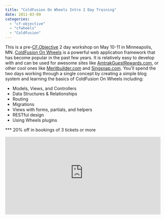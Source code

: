 ```yaml
---
title: "ColdFusion On Wheels Intro 2 Day Training"
date: 2011-03-09
categories: 
  - "cf-objective"
  - "cfwheels"
  - "ColdFusion"
---
```


This is a pre-[CF.Objective](http://www.cfobjective.com/) 2 day workshop on May 10-11 in Minneapolis, MN. [ColdFusion On Wheels](http://cfwheels.org/) is a powerful web application framework that has become popular in the past few years. It is relatively easy to develop with and can be used for awesome sites like [AmtrakGuestRewards.com](http://amtrakguestrewards.com/), or other cool ones like [Meritbuilder.com](http://meritbuilder.com/) and [Singsnap.com](http://singsnap.com/). You’ll spend the two days working through a single concept by creating a simple blog system and learning the basics of ColdFusion On Wheels including:

- Models, Views, and Controllers
- Data Structures & Relationships
- Routing
- Migrations
- Views with forms, partials, and helpers
- RESTful design
- Using Wheels plugins

\*\*\* 20% off in bookings of 3 tickets or more

<iframe src="http://cfwheels-training.stagehq.com/events/659/external" marginheight="5" marginwidth="5" frameborder="0" scrolling="auto" height="250" width="500"></iframe>
